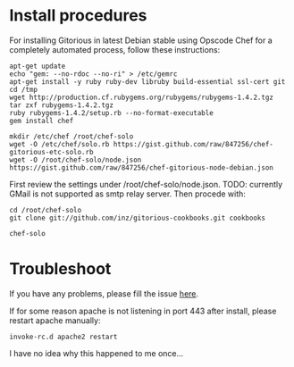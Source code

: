 # Install procedures

For installing Gitorious in latest Debian stable using Opscode Chef for a completely automated process, follow these instructions:

    apt-get update
    echo "gem: --no-rdoc --no-ri" > /etc/gemrc
    apt-get install -y ruby ruby-dev libruby build-essential ssl-cert git
    cd /tmp
    wget http://production.cf.rubygems.org/rubygems/rubygems-1.4.2.tgz
    tar zxf rubygems-1.4.2.tgz
    ruby rubygems-1.4.2/setup.rb --no-format-executable
    gem install chef

    mkdir /etc/chef /root/chef-solo
    wget -O /etc/chef/solo.rb https://gist.github.com/raw/847256/chef-gitorious-etc-solo.rb
    wget -O /root/chef-solo/node.json https://gist.github.com/raw/847256/chef-gitorious-node-debian.json

First review the settings under /root/chef-solo/node.json. TODO: currently GMail is not supported as smtp relay server. Then procede with:

    cd /root/chef-solo
    git clone git://github.com/inz/gitorious-cookbooks.git cookbooks

    chef-solo

# Troubleshoot

If you have any problems, please fill the issue [here](https://github.com/rosenfeld/gitorious-cookbooks/issues).

If for some reason apache is not listening in port 443 after install, please restart apache manually:

    invoke-rc.d apache2 restart

I have no idea why this happened to me once...
